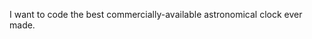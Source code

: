I want to code the best commercially-available astronomical clock ever made. 

<!---
rr34/rr34 is a ✨ special ✨ repository because its `README.md` (this file) appears on your GitHub profile.
You can click the Preview link to take a look at your changes.
--->
